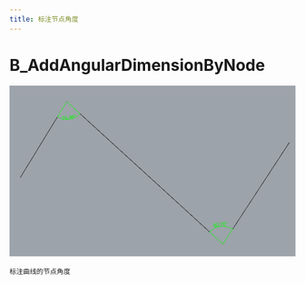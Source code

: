 ```yaml
---
title: 标注节点角度
---
```


# B_AddAngularDimensionByNode

![Alt text](image-1.png)
~~~
标注曲线的节点角度
~~~
